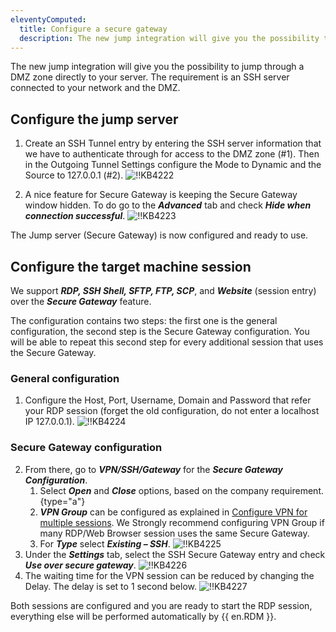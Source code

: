 ```yaml
---
eleventyComputed:
  title: Configure a secure gateway
  description: The new jump integration will give you the possibility to jump through a DMZ zone directly to your server.
---
```

The new jump integration will give you the possibility to jump through a DMZ zone directly to your server. The requirement is an SSH server connected to your network and the DMZ.

## Configure the jump server

1. Create an SSH Tunnel entry by entering the SSH server information that we have to authenticate through for access to the DMZ zone (#1). Then in the Outgoing Tunnel Settings configure the Mode to Dynamic and the Source to 127.0.0.1 (#2).
![!!KB4222](https://cdnweb.devolutions.net/docs/docs_en_kb_KB4222.png)

1. A nice feature for Secure Gateway is keeping the Secure Gateway window hidden. To do go to the ***Advanced*** tab and check ***Hide when connection successful***.
![!!KB4223](https://cdnweb.devolutions.net/docs/docs_en_kb_KB4223.png)

The Jump server (Secure Gateway) is now configured and ready to use.

## Configure the target machine session

We support ***RDP, SSH Shell, SFTP, FTP, SCP***, and ***Website*** (session entry) over the ***Secure Gateway*** feature.

The configuration contains two steps: the first one is the general configuration, the second step is the Secure Gateway configuration. You will be able to repeat this second step for every additional session that uses the Secure Gateway.

### General configuration

1. Configure the Host, Port, Username, Domain and Password that refer your RDP session (forget the old configuration, do not enter a localhost IP 127.0.0.1).
![!!KB4224](https://cdnweb.devolutions.net/docs/docs_en_kb_KB4224.png)

### Secure Gateway configuration

2. From there, go to ***VPN/SSH/Gateway*** for the ***Secure Gateway Configuration***.
    1. Select ***Open*** and ***Close*** options, based on the company requirement.
{type="a"}
    1. ***VPN Group*** can be configured as explained in [Configure VPN for multiple sessions](/rdm/mac/kb/rdm-windows/how-to-articles/configure-vpn-multiple-sessions/). We Strongly recommend configuring VPN Group if many RDP/Web Browser session uses the same Secure Gateway.
    1. For ***Type*** select ***Existing – SSH***.
![!!KB4225](https://cdnweb.devolutions.net/docs/docs_en_kb_KB4225.png)
1. Under the ***Settings*** tab, select the SSH Secure Gateway entry and check ***Use over secure gateway***.
![!!KB4226](https://cdnweb.devolutions.net/docs/docs_en_kb_KB4226.png)
1. The waiting time for the VPN session can be reduced by changing the Delay. The delay is set to 1 second below.
![!!KB4227](https://cdnweb.devolutions.net/docs/docs_en_kb_KB4227.png)

Both sessions are configured and you are ready to start the RDP session, everything else will be performed automatically by {{ en.RDM }}.
